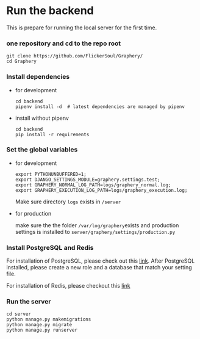 # Run the backend

This is prepare for running the local server for the first time. 

### one repository and cd to the repo root

```shell
git clone https://github.com/FlickerSoul/Graphery/
cd Graphery
```
### Install dependencies

* for development 

    ```shell
    cd backend
    pipenv install -d  # latest dependencies are managed by pipenv
    ```

* install without pipenv 

    ```shell
    cd backend 
    pip install -r requirements 
    ```

### Set the global variables

* for development 

    ```shell
    export PYTHONUNBUFFERED=1;
    export DJANGO_SETTINGS_MODULE=graphery.settings.test;
    export GRAPHERY_NORMAL_LOG_PATH=logs/graphery_normal.log;
    export GRAPHERY_EXECUTION_LOG_PATH=logs/graphery_execution.log;
    ```

    Make sure directory `logs` exists in `/server`

* for production 
    
    make sure the the folder `/var/log/graphery`exists and production settings is installed to `server/graphery/settings/production.py`

### Install PostgreSQL and Redis 

For installation of PostgreSQL, please check out this [link](https://www.postgresql.org/download/). After PostgreSQL installed, please create a new role and a database that match your setting file.

For installation of Redis, please checkout this [link](https://redis.io/download)

### Run the server

```shell
cd server
python manage.py makemigrations
python manage.py migrate
python manage.py runserver
```
